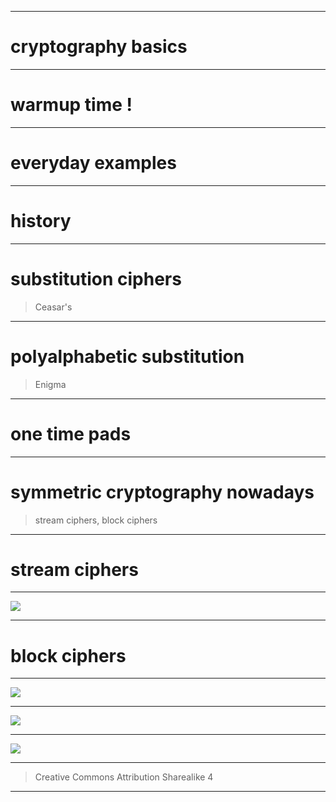 
---

# cryptography basics

---

# warmup time !

---

# everyday examples

--- 

# history

---

# substitution ciphers
> Ceasar's

---

# polyalphabetic substitution
> Enigma

---

# one time pads

---

# symmetric cryptography nowadays
> stream ciphers, block ciphers

---

# stream ciphers

---

![](../images/wep_rc4.png)

---

# block ciphers

---

![](../images/electronic_codebook.jpg)

--- 

![](../images/win32_3d.gif)

---

![](../images/dpa.jpg)

---

> Creative Commons Attribution Sharealike 4

--- 

